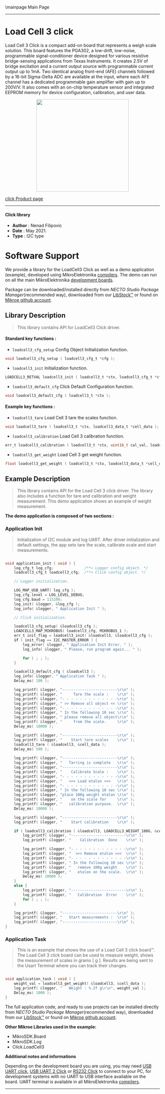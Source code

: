 \mainpage Main Page

---
# Load Cell 3 click

Load Cell 3 Click is a compact add-on board that represents a weigh scale solution. This board features the PGA302, a low-drift, low-noise, programmable signal-conditioner device designed for various resistive bridge-sensing applications from Texas Instruments. It creates 2.5V of bridge excitation and a current output source with programmable current output up to 1mA. Two identical analog front-end (AFE) channels followed by a 16-bit Sigma-Delta ADC are available at the input, where each AFE channel has a dedicated programmable gain amplifier with gain up to 200V/V. It also comes with an on-chip temperature sensor and integrated EEPROM memory for device configuration, calibration, and user data.

<p align="center">
  <img src="https://download.mikroe.com/images/click_for_ide/load_cell_3_click.png" height=300px>
</p>

[click Product page](https://www.mikroe.com/load-cell-3-click)

---


#### Click library

- **Author**        : Nenad Filipovic
- **Date**          : May 2021.
- **Type**          : I2C type


# Software Support

We provide a library for the LoadCell3 Click
as well as a demo application (example), developed using MikroElektronika
[compilers](https://www.mikroe.com/necto-studio).
The demo can run on all the main MikroElektronika [development boards](https://www.mikroe.com/development-boards).

Package can be downloaded/installed directly from *NECTO Studio Package Manager*(recommended way), downloaded from our [LibStock&trade;](https://libstock.mikroe.com) or found on [Mikroe github account](https://github.com/MikroElektronika/mikrosdk_click_v2/tree/master/clicks).

## Library Description

> This library contains API for LoadCell3 Click driver.

#### Standard key functions :

- `loadcell3_cfg_setup` Config Object Initialization function.
```c
void loadcell3_cfg_setup ( loadcell3_cfg_t *cfg );
```

- `loadcell3_init` Initialization function.
```c
LOADCELL3_RETVAL loadcell3_init ( loadcell3_t *ctx, loadcell3_cfg_t *cfg );
```

- `loadcell3_default_cfg` Click Default Configuration function.
```c
void loadcell3_default_cfg ( loadcell3_t *ctx );
```

#### Example key functions :

- `loadcell3_tare` Load Cell 3 tare the scales function.
```c
void loadcell3_tare ( loadcell3_t *ctx, loadcell3_data_t *cell_data );
```

- `loadcell3_calibration` Load Cell 3 calibration function.
```c
err_t loadcell3_calibration ( loadcell3_t *ctx, uint16_t cal_val, loadcell3_data_t *cell_data );
```

- `loadcell3_get_weight` Load Cell 3 get weight function.
```c
float loadcell3_get_weight ( loadcell3_t *ctx, loadcell3_data_t *cell_data );
```

## Example Description

> This library contains API for the Load Cell 3 click driver.
> The library also includes a function for tare and calibration and weight measurement.
> This demo application shows an example of weight measurement.

**The demo application is composed of two sections :**

### Application Init

> Initialization of I2C module and log UART.
> After driver initialization and default settings, the app sets tare the scale, 
> calibrate scale and start measurements. 

```c

void application_init ( void ) {
    log_cfg_t log_cfg;              /**< Logger config object. */
    loadcell3_cfg_t loadcell3_cfg;  /**< Click config object. */

    // Logger initialization.

    LOG_MAP_USB_UART( log_cfg );
    log_cfg.level = LOG_LEVEL_DEBUG;
    log_cfg.baud = 115200;
    log_init( &logger, &log_cfg );
    log_info( &logger, " Application Init " );

    // Click initialization.

    loadcell3_cfg_setup( &loadcell3_cfg );
    LOADCELL3_MAP_MIKROBUS( loadcell3_cfg, MIKROBUS_1 );
    err_t init_flag = loadcell3_init( &loadcell3, &loadcell3_cfg );
    if ( init_flag == I2C_MASTER_ERROR ) {
        log_error( &logger, " Application Init Error. " );
        log_info( &logger, " Please, run program again... " );

        for ( ; ; );
    }

    loadcell3_default_cfg ( &loadcell3 );
    log_info( &logger, " Application Task " );
    Delay_ms( 100 );

    log_printf( &logger, "-------------------------\r\n" );
    log_printf( &logger, "     Tare the scale :    \r\n" );
    log_printf( &logger, "- - - - - - - - - - - - -\r\n" );
    log_printf( &logger, " >> Remove all object << \r\n" );
    log_printf( &logger, "- - - - - - - - - - - - -\r\n" );
    log_printf( &logger, " In the following 10 sec \r\n" );
    log_printf( &logger, " please remove all object\r\n" );
    log_printf( &logger, "     from the scale.     \r\n" );
    Delay_ms( 10000 );

    log_printf( &logger, "-------------------------\r\n" );
    log_printf( &logger, "    Start tare scales    \r\n" );
    loadcell3_tare ( &loadcell3, &cell_data );
    Delay_ms( 500 );
    
    log_printf( &logger, "-------------------------\r\n" );
    log_printf( &logger, "   Tarring is complete   \r\n" );
    log_printf( &logger, "-------------------------\r\n" );
    log_printf( &logger, "    Calibrate Scale :    \r\n" );
    log_printf( &logger, "- - - - - - - - - - - - -\r\n" );
    log_printf( &logger, "   >>> Load etalon <<<   \r\n" );
    log_printf( &logger, "- - - - - - - - - - - - -\r\n" );
    log_printf( &logger, " In the following 10 sec \r\n" );
    log_printf( &logger, "place 100g weight etalon \r\n" );
    log_printf( &logger, "    on the scale for     \r\n" );
    log_printf( &logger, "   calibration purpose.  \r\n" );
    Delay_ms( 10000 );

    log_printf( &logger, "-------------------------\r\n" );
    log_printf( &logger, "    Start calibration    \r\n" );

    if ( loadcell3_calibration ( &loadcell3, LOADCELL3_WEIGHT_100G, &cell_data ) == LOADCELL3_OK ) {
        log_printf( &logger, "-------------------------\r\n" );
        log_printf( &logger, "    Calibration  Done    \r\n" );

        log_printf( &logger, "- - - - - - - - - - - - -\r\n" );
        log_printf( &logger, "  >>> Remove etalon <<<  \r\n" );
        log_printf( &logger, "- - - - - - - - - - - - -\r\n" );
        log_printf( &logger, " In the following 10 sec \r\n" );
        log_printf( &logger, "   remove 100g weight    \r\n" );
        log_printf( &logger, "   etalon on the scale.  \r\n" );
        Delay_ms( 10000 );
    }
    else {
        log_printf( &logger, "-------------------------\r\n" );
        log_printf( &logger, "   Calibration  Error    \r\n" );
        for ( ; ; );
    }

    log_printf( &logger, "-------------------------\r\n" );
    log_printf( &logger, "   Start measurements :  \r\n" );
    log_printf( &logger, "-------------------------\r\n" );
}

```

### Application Task

> This is an example that shows the use of a Load Cell 3 click board™.
> The Load Cell 3 click board can be used to measure weight,
> shows the measurement of scales in grams [ g ].
> Results are being sent to the Usart Terminal where you can track their changes.

```c

void application_task ( void ) {
    weight_val = loadcell3_get_weight( &loadcell3, &cell_data );
    log_printf( &logger, "   Weight : %.2f g\r\n", weight_val );
    Delay_ms( 1000 );
}

```

The full application code, and ready to use projects can be installed directly from *NECTO Studio Package Manager*(recommended way), downloaded from our [LibStock&trade;](https://libstock.mikroe.com) or found on [Mikroe github account](https://github.com/MikroElektronika/mikrosdk_click_v2/tree/master/clicks).

**Other Mikroe Libraries used in the example:**

- MikroSDK.Board
- MikroSDK.Log
- Click.LoadCell3

**Additional notes and informations**

Depending on the development board you are using, you may need
[USB UART click](https://www.mikroe.com/usb-uart-click),
[USB UART 2 Click](https://www.mikroe.com/usb-uart-2-click) or
[RS232 Click](https://www.mikroe.com/rs232-click) to connect to your PC, for
development systems with no UART to USB interface available on the board. UART
terminal is available in all MikroElektronika
[compilers](https://shop.mikroe.com/compilers).

---

